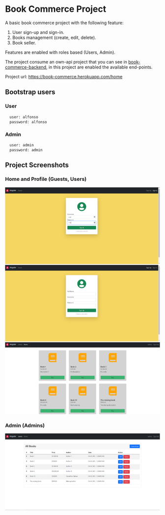 # Book Commerce Project 

A basic book commerce project with the following feature:
1. User sign-up and sign-in.
2. Books management (create, edit, delete).
3. Book seller.

Features are enabled with roles based (Users, Admin).

The project consume an own-api project that you can see in [book-commerce-backend](https://github.com/JhonathanAlfonso/bookcommerce-backend), in this project are enabled the available end-points.

Project url: https://book-commerce.herokuapp.com/home

## Bootstrap users

### User
```
  user: alfonso
  password: alfonso
```

### Admin
```
  user: admin
  password: admin
```

## Project Screenshots

### Home and Profile (Guests, Users)

![Home](./src/assets/images/sign-in.png)
![Sign-Up](./src/assets/images/sign-up.png)
![Sign-In](./src/assets/images/home.png)

### Admin (Admins)
![Admin](./src/assets/images/admin.png)





